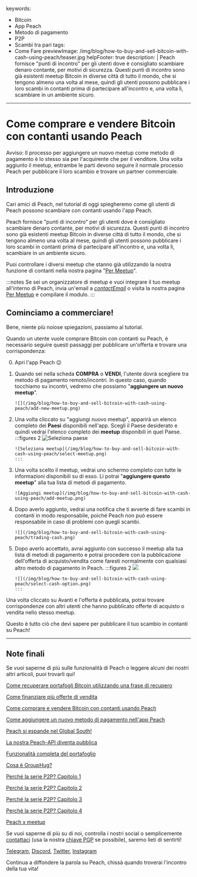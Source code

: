 keywords:
  - Bitcoin
  - App Peach
  - Metodo di pagamento
  - P2P
  - Scambi tra pari
tags:
  - Come Fare
previewImage: /img/blog/how-to-buy-and-sell-bitcoin-with-cash-using-peach/teaser.jpg
helpFooter: true
description: |
  Peach fornisce "punti di incontro" per gli utenti dove è consigliato scambiare denaro contante, per motivi di sicurezza. Questi punti di incontro sono già
  esistenti meetup Bitcoin in diverse città di tutto il mondo, che si tengono almeno una volta al mese, quindi gli utenti possono pubblicare i loro scambi in contanti prima
  di partecipare all'incontro e, una volta lì, scambiare in un ambiente sicuro.
---

# Come comprare e vendere Bitcoin con contanti usando Peach

Avviso: Il processo per aggiungere un nuovo meetup come metodo di pagamento è lo stesso sia per l'acquirente che per il venditore. Una volta aggiunto il meetup, entrambe
le parti devono seguire il normale processo Peach per pubblicare il loro scambio e trovare un partner commerciale.

## Introduzione

Cari amici di Peach, nel tutorial di oggi spiegheremo come gli utenti di Peach possono scambiare con contanti usando l'app Peach.

Peach fornisce "punti di incontro" per gli utenti dove è consigliato scambiare denaro contante, per motivi di sicurezza. Questi punti di incontro sono già
esistenti meetup Bitcoin in diverse città di tutto il mondo, che si tengono almeno una volta al mese, quindi gli utenti possono pubblicare i loro scambi in contanti prima
di partecipare all'incontro e, una volta lì, scambiare in un ambiente sicuro.

Puoi controllare i diversi meetup che stanno già utilizzando la nostra funzione di contanti nella nostra pagina "[Per Meetup](/for-meetups/)".

:::notes
Se sei un organizzatore di meetup e vuoi integrare il tuo meetup all'interno di Peach, invia un'email a [$contactEmail$](mailto:$contactEmail$) o visita
la nostra pagina [Per Meetup](/for-meetups/) e compilare il modulo.
:::

## Cominciamo a commerciare!

Bene, niente più noiose spiegazioni, passiamo al tutorial.

Quando un utente vuole comprare Bitcoin con contanti su Peach, è necessario seguire questi passaggi per pubblicare un'offerta e trovare una corrispondenza:

0.  Apri l'app Peach 😉

1.  Quando sei nella scheda **COMPRA** o **VENDI**, l'utente dovrà scegliere tra metodo di pagamento remoto/incontri. In questo caso, quando tocchiamo su
    incontri, vedremo che possiamo "**aggiungere un nuovo meetup**".

        ![](/img/blog/how-to-buy-and-sell-bitcoin-with-cash-using-peach/add-new-meetup.png)

2.  Una volta cliccato su "aggiungi nuovo meetup", apparirà un elenco completo dei **Paesi** disponibili nell'app. Scegli il Paese desiderato e
    quindi vedrai l'elenco completo dei **meetup** disponibili in quel Paese.
    :::figures 2
    ![Seleziona paese](/img/blog/how-to-buy-and-sell-bitcoin-with-cash-using-peach/select-country.png)

        ![Seleziona meetup](/img/blog/how-to-buy-and-sell-bitcoin-with-cash-using-peach/select-meetup.png)
        :::

3.  Una volta scelto il meetup, vedrai uno schermo completo con tutte le informazioni disponibili su di esso. Lì potrai "**aggiungere questo
    meetup**" alla tua lista di metodi di pagamento.

        ![Aggiungi meetup](/img/blog/how-to-buy-and-sell-bitcoin-with-cash-using-peach/add-meetup.png)

4.  Dopo averlo aggiunto, vedrai una notifica che ti avverte di fare scambi in contanti in modo responsabile, poiché Peach non può essere responsabile in caso di problemi
    con quegli scambi.

        ![](/img/blog/how-to-buy-and-sell-bitcoin-with-cash-using-peach/trading-cash.png)

5.  Dopo averlo accettato, avrai aggiunto con successo il meetup alla tua lista di metodi di pagamento e potrai procedere con la pubblicazione
    dell'offerta di acquisto/vendita come faresti normalmente con qualsiasi altro metodo di pagamento in Peach.
    :::figures 2
    ![](/img/blog/how-to-buy-and-sell-bitcoin-with-cash-using-peach/add-cash-option.png)

        ![](/img/blog/how-to-buy-and-sell-bitcoin-with-cash-using-peach/select-cash-option.png)
        :::

Una volta cliccato su Avanti e l'offerta è pubblicata, potrai trovare corrispondenze con altri utenti che hanno pubblicato offerte di acquisto o vendita nello stesso meetup.

Questo è tutto ciò che devi sapere per pubblicare il tuo scambio in contanti su Peach!

---

## Note finali

Se vuoi saperne di più sulle funzionalità di Peach o leggere alcuni dei nostri altri articoli, puoi trovarli qui!

[Come recuperare portafogli Bitcoin utilizzando una frase di recupero](https://peachbitcoin.com/it/blog/how-to-restore-peach-wallet/)

[Come finanziare più offerte di vendita](https://peachbitcoin.com/it/blog/funding-multiple-sell-offers/)

[Come comprare e vendere Bitcoin con contanti usando Peach](https://peachbitcoin.com/it/blog/how-to-buy-and-sell-bitcoin-with-cash-using-peach/)

[Come aggiungere un nuovo metodo di pagamento nell'app Peach](https://peachbitcoin.com/it/blog/how-to-add-a-payment-method/)

[Peach si espande nel Global South!](https://peachbitcoin.com/it/blog/peach-expands-to-the-global-south/)

[La nostra Peach-API diventa pubblica](https://peachbitcoin.com/it/blog/making-our-peach-api-public/)

[Funzionalità completa del portafoglio](https://peachbitcoin.com/it/blog/full-wallet-functionality/)

[Cosa è GroupHug?](https://peachbitcoin.com/it/blog/group-hug/)

[Perché la serie P2P? Capitolo 1](https://peachbitcoin.com/it/blog/why-p2p-chapter-1/)

[Perché la serie P2P? Capitolo 2](https://peachbitcoin.com/it/blog/why-p2p-chapter-2/)

[Perché la serie P2P? Capitolo 3](https://peachbitcoin.com/it/blog/why-p2p-chapter-3-circular-economies/)

[Perché la serie P2P? Capitolo 4](https://peachbitcoin.com/it/blog/why-p2p-chapter-4-chains-of-trust/)

[Peach x meetup](https://peachbitcoin.com/it/blog/peach-for-meetups/)

Se vuoi saperne di più su di noi, controlla i nostri social o semplicemente [contattaci](mailto:hello@peachbitcoin.com) (usa la nostra [chiave PGP](https://keys.openpgp.org/vks/v1/by-fingerprint/48339A19645E2E53488E0E5479E1B270FACD1BD2) se possibile), saremo lieti di sentirti!

[Telegram](https://t.me/+GkOW1J-ixBBkZWRk), [Discord](https://discord.gg/ypeHz3SW54), [Twitter](https://twitter.com/peachbitcoin), [Instagram](https://instagram.com/peachbitcoin)

Continua a diffondere la parola su Peach, chissà quando troverai l'incontro della tua vita!

